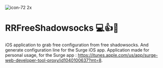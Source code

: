 ![icon-72 2x](https://cloud.githubusercontent.com/assets/3276768/11321630/8f5127f0-9102-11e5-8723-49048adba58c.png)
# RRFreeShadowsocks 💻👍🎉
iOS application to grab free configuration from free shadowsocks. And generate configuration line for the Surge iOS app.
Application made for personal usage, for the Surge app : https://itunes.apple.com/us/app/surge-web-developer-tool-proxy/id1040100637?mt=8. 
